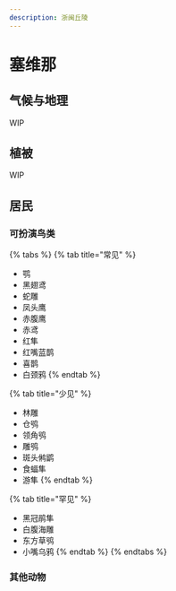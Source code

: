 ```yaml
---
description: 浙闽丘陵
---
```


# 塞维那



## 气候与地理 <a id="qi-hou"></a>

‌WIP

## 植被 <a id="zhi-bei"></a>

WIP

## 居民 <a id="ju-min"></a>

### 可扮演鸟类 <a id="ke-ban-yan-niao-lei"></a>

{% tabs %}
{% tab title="常见" %}
* 鹗
* 黑翅鸢
* 蛇雕
* 凤头鹰
* 赤腹鹰
* 赤鸢
* 红隼
* 红嘴蓝鹊
* 喜鹊
* 白颈鸦
{% endtab %}

{% tab title="少见" %}
* 林雕
* 仓鸮
* 领角鸮
* 雕鸮
* 斑头鸺鹠
* 食蝠隼
* 游隼
{% endtab %}

{% tab title="罕见" %}
* 黑冠鹃隼
* 白腹海雕
* 东方草鸮
* 小嘴乌鸦
{% endtab %}
{% endtabs %}

### 其他动物

